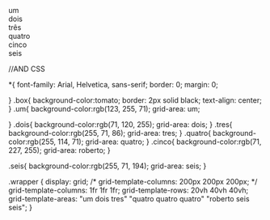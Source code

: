 <!DOCTYPE html>
<html lang="en">
<head>
    <meta charset="UTF-8">
    <meta http-equiv="X-UA-Compatible" content="IE=edge">
    <meta name="viewport" content="width=device-width, initial-scale=1.0">
    <title>css grid</title>
    <link rel="stylesheet" href="style.css">
</head>
<body>
    <div class="wrapper ">
        <div class="box um">um</div>
        <div class="box dois">dois</div>
        <div class="box tres">três</div>
        <div class="box quatro">quatro</div>
        <div class="box cinco">cinco</div>
        <div class="box seis">seis</div>
     </div>

//AND CSS 

*{
    font-family: Arial, Helvetica, sans-serif;
    border: 0;
    margin: 0;

    
}
.box{
    background-color:tomato;
    border: 2px solid black;
    text-align: center;
} 
.um{
    background-color:rgb(123, 255, 71);
    grid-area: um;

}
.dois{
    background-color:rgb(71, 120, 255);
    grid-area: dois;
}
.tres{
    background-color:rgb(255, 71, 86);
    grid-area: tres;
}
.quatro{
    background-color:rgb(255, 114, 71);
    grid-area: quatro;
}
.cinco{
    background-color:rgb(71, 227, 255);
    grid-area: roberto;
}

.seis{
    background-color:rgb(255, 71, 194);
    grid-area: seis;
}

.wrapper {
    display: grid;
    /* grid-template-columns: 200px 200px 200px; */
    grid-template-columns: 1fr 1fr 1fr;
    grid-template-rows: 20vh 40vh 40vh;
    grid-template-areas: 
    "um dois tres"
    "quatro quatro quatro"
    "roberto seis seis";
  }
